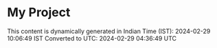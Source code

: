 # My Project

This content is dynamically generated in Indian Time (IST): 2024-02-29 10:06:49 IST
Converted to UTC: 2024-02-29 04:36:49 UTC
